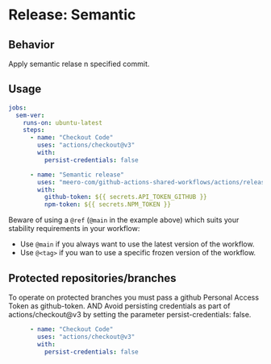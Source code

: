 # Release: Semantic

## Behavior

Apply semantic relase n specified commit.

## Usage

```yaml
jobs:
  sem-ver:
    runs-on: ubuntu-latest
    steps:
      - name: "Checkout Code"
        uses: "actions/checkout@v3"
        with:
          persist-credentials: false

      - name: "Semantic release"
        uses: "meero-com/github-actions-shared-workflows/actions/release/semantic@main"
        with:
          github-token: ${{ secrets.API_TOKEN_GITHUB }}
          npm-token: ${{ secrets.NPM_TOKEN }}
```

Beware of using a `@ref` (`@main` in the example above) which suits your stability requirements in your workflow:

* Use `@main` if you always want to use the latest version of the workflow.
* Use `@<tag>` if you wan to use a specific frozen version of the workflow.

## Protected repositories/branches

To operate on protected branches you must pass a github Personal Access Token as github-token.
AND
Avoid persisting credentials as part of actions/checkout@v3 by setting the parameter persist-credentials: false.

```yaml
      - name: "Checkout Code"
        uses: "actions/checkout@v3"
        with:
          persist-credentials: false
```

